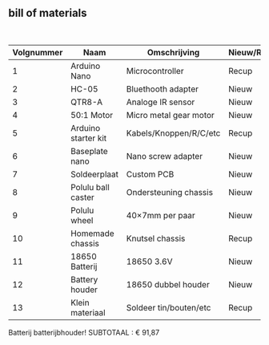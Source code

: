 ## bill of materials
<br />

|Volgnummer|Naam               |Omschrijving               |Nieuw/Recup|Kostprijs/Stuk|Aantal|Subtotaal|
|----------|-------------------|------------------------|-----------|--------------|------|---------|
|1         |Arduino Nano       |Microcontroller         |Recup      |€ 22,20       |1     |€ 0      |
|2         |HC-05              |Bluethooth adapter      |Nieuw      |€ 6,30        |1     |€ 6,30   |
|3         |QTR8-A             |Analoge IR sensor       |Nieuw      |€ 11,25       |1     |€ 11,25  |
|4         |50:1 Motor         |Micro metal gear motor  |Nieuw      |€ 21,5        |2     |€ 42     |
|5         |Arduino starter kit|Kabels/Knoppen/R/C/etc  |Recup      |€ 0           |1     |€ 0      |
|6         |Baseplate nano     |Nano screw adapter      |Nieuw      |€ 11,50       |1     |€ 11,50  |
|7         |Soldeerplaat       |Custom PCB              |Nieuw      |€ 0,50        |1     |€ 0      |
|8         |Polulu ball caster |Ondersteuning chassis   |Nieuw      |€ 2,70        |1     |€ 2,70   |
|9         |Polulu wheel       |40×7mm per paar         |Nieuw      |€ 5,65        |1     |€ 5,65   |
|10        |Homemade chassis   |Knutsel chassis         |Recup      |€ 0           |1     |€ 0      |
|11        |18650 Batterij     |18650 3.6V              |Nieuw      |€ 4.99        |2     |€ 9.98   |
|12        |Battery houder     |18650 dubbel houder     |Nieuw      |€ 2.49        |1     |€ 2.49   |
|13        |Klein materiaal    |Soldeer tin/bouten/etc  |Recup      |€ 0           |1     |€ 0      |

Batterij batterijbhouder!
SUBTOTAAL : € 91,87
